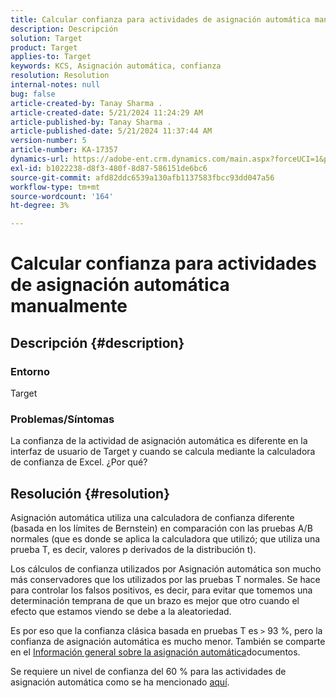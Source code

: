 ```yaml
---
title: Calcular confianza para actividades de asignación automática manualmente
description: Descripción
solution: Target
product: Target
applies-to: Target
keywords: KCS, Asignación automática, confianza
resolution: Resolution
internal-notes: null
bug: false
article-created-by: Tanay Sharma .
article-created-date: 5/21/2024 11:24:29 AM
article-published-by: Tanay Sharma .
article-published-date: 5/21/2024 11:37:44 AM
version-number: 5
article-number: KA-17357
dynamics-url: https://adobe-ent.crm.dynamics.com/main.aspx?forceUCI=1&pagetype=entityrecord&etn=knowledgearticle&id=d84ee9a9-6417-ef11-9f8a-6045bd006b25
exl-id: b1022238-d8f3-480f-8d87-586151de6bc6
source-git-commit: afd82ddc6539a130afb1137583fbcc93dd047a56
workflow-type: tm+mt
source-wordcount: '164'
ht-degree: 3%

---
```


# Calcular confianza para actividades de asignación automática manualmente

## Descripción {#description}


### Entorno

Target

### Problemas/Síntomas

La confianza de la actividad de asignación automática es diferente en la interfaz de usuario de Target y cuando se calcula mediante la calculadora de confianza de Excel. ¿Por qué?


## Resolución {#resolution}


Asignación automática utiliza una calculadora de confianza diferente (basada en los límites de Bernstein) en comparación con las pruebas A/B normales (que es donde se aplica la calculadora que utilizó; que utiliza una prueba T, es decir, valores p derivados de la distribución t).

Los cálculos de confianza utilizados por Asignación automática son mucho más conservadores que los utilizados por las pruebas T normales. Se hace para controlar los falsos positivos, es decir, para evitar que tomemos una determinación temprana de que un brazo es mejor que otro cuando el efecto que estamos viendo se debe a la aleatoriedad.

Es por eso que la confianza clásica basada en pruebas T es `>`  93 %, pero la confianza de asignación automática es mucho menor. También se comparte en el [Información general sobre la asignación automática](https://experienceleague.adobe.com/docs/target/using/activities/auto-allocate/automated-traffic-allocation.html?lang=en#section_98388996F0584E15BF3A99C57EEB7629)documentos.

Se requiere un nivel de confianza del 60 % para las actividades de asignación automática como se ha mencionado [aquí](https://experienceleague.adobe.com/docs/target/using/activities/auto-allocate/determine-winner.html?lang=en#section_C8E068512A93458D8C006760B1C0B6A2).
